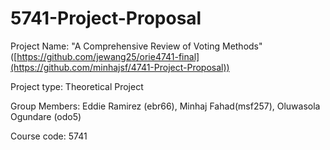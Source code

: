 # 5741-Project-Proposal
Project Name: "A Comprehensive Review of Voting Methods" ([https://github.com/jewang25/orie4741-final](https://github.com/minhajsf/4741-Project-Proposal))

Project type: Theoretical Project

Group Members: Eddie Ramirez (ebr66), Minhaj Fahad(msf257), Oluwasola Ogundare (odo5)

Course code: 5741
